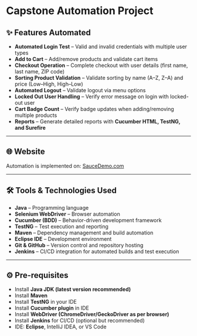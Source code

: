 ﻿# Capstone Automation Project

## ✨ Features Automated
- **Automated Login Test** – Valid and invalid credentials with multiple user types  
- **Add to Cart** – Add/remove products and validate cart items  
- **Checkout Operation** – Complete checkout with user details (first name, last name, ZIP code)  
- **Sorting Product Validation** – Validate sorting by name (A–Z, Z–A) and price (Low–High, High–Low)  
- **Automated Logout** – Validate logout via menu options  
- **Locked Out User Handling** – Verify error message on login with locked-out user  
- **Cart Badge Count** – Verify badge updates when adding/removing multiple products  
- **Reports** – Generate detailed reports with **Cucumber HTML, TestNG, and Surefire**  

---

## 🌐 Website
Automation is implemented on: [SauceDemo.com](https://www.saucedemo.com/)  

---

## 🛠️ Tools & Technologies Used
- **Java** – Programming language  
- **Selenium WebDriver** – Browser automation  
- **Cucumber (BDD)** – Behavior-driven development framework  
- **TestNG** – Test execution and reporting  
- **Maven** – Dependency management and build automation  
- **Eclipse IDE** – Development environment  
- **Git & GitHub** – Version control and repository hosting  
- **Jenkins** – CI/CD integration for automated builds and test execution  

---

## ⚙️ Pre-requisites
- Install **Java JDK (latest version recommended)**  
- Install **Maven**  
- Install **TestNG** in your IDE  
- Install **Cucumber plugin** in IDE  
- Install **WebDriver (ChromeDriver/GeckoDriver as per browser)**  
- Install **Jenkins** for CI/CD (optional but recommended)  
- IDE: **Eclipse**, IntelliJ IDEA, or VS Code  
